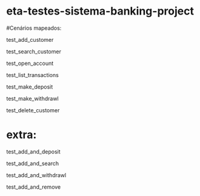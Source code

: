 # eta-testes-sistema-banking-project

#Cenários mapeados:

test_add_customer

test_search_customer

test_open_account

test_list_transactions

test_make_deposit

test_make_withdrawl

test_delete_customer


# extra:

test_add_and_deposit

test_add_and_search

test_add_and_withdrawl

test_add_and_remove
